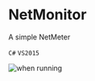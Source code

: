 # NetMonitor

A simple NetMeter

`C#` `VS2015`

![when running](https://raw.githubusercontent.com/Marlone0I/NetMonitor/master/running.png "when running")
